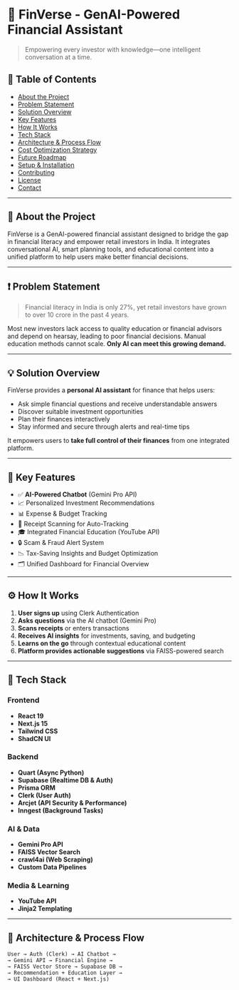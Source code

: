 # 🧠 FinVerse - GenAI-Powered Financial Assistant

> Empowering every investor with knowledge—one intelligent conversation at a time.

## 📌 Table of Contents

- [About the Project](#about-the-project)
- [Problem Statement](#problem-statement)
- [Solution Overview](#solution-overview)
- [Key Features](#key-features)
- [How It Works](#how-it-works)
- [Tech Stack](#tech-stack)
- [Architecture & Process Flow](#architecture--process-flow)
- [Cost Optimization Strategy](#cost-optimization-strategy)
- [Future Roadmap](#future-roadmap)
- [Setup & Installation](#setup--installation)
- [Contributing](#contributing)
- [License](#license)
- [Contact](#contact)

---

## 📖 About the Project

FinVerse is a GenAI-powered financial assistant designed to bridge the gap in financial literacy and empower retail investors in India. It integrates conversational AI, smart planning tools, and educational content into a unified platform to help users make better financial decisions.

---

## ❗ Problem Statement

> Financial literacy in India is only 27%, yet retail investors have grown to over 10 crore in the past 4 years.

Most new investors lack access to quality education or financial advisors and depend on hearsay, leading to poor financial decisions. Manual education methods cannot scale. **Only AI can meet this growing demand.**

---

## 💡 Solution Overview

FinVerse provides a **personal AI assistant** for finance that helps users:

- Ask simple financial questions and receive understandable answers
- Discover suitable investment opportunities
- Plan their finances interactively
- Stay informed and secure through alerts and real-time tips

It empowers users to **take full control of their finances** from one integrated platform.

---

## 🌟 Key Features

- ✅ **AI-Powered Chatbot** (Gemini Pro API)
- 📈 Personalized Investment Recommendations
- 📊 Expense & Budget Tracking
- 🧾 Receipt Scanning for Auto-Tracking
- 🎓 Integrated Financial Education (YouTube API)
- 🔒 Scam & Fraud Alert System
- 📉 Tax-Saving Insights and Budget Optimization
- 🗂️ Unified Dashboard for Financial Overview

---

## ⚙️ How It Works

1. **User signs up** using Clerk Authentication
2. **Asks questions** via the AI chatbot (Gemini Pro)
3. **Scans receipts** or enters transactions
4. **Receives AI insights** for investments, saving, and budgeting
5. **Learns on the go** through contextual educational content
6. **Platform provides actionable suggestions** via FAISS-powered search

---

## 🧪 Tech Stack

### Frontend
- **React 19**  
- **Next.js 15**  
- **Tailwind CSS**  
- **ShadCN UI**  

### Backend
- **Quart (Async Python)**
- **Supabase (Realtime DB & Auth)**
- **Prisma ORM**
- **Clerk (User Auth)**
- **Arcjet (API Security & Performance)**
- **Inngest (Background Tasks)**

### AI & Data
- **Gemini Pro API**
- **FAISS Vector Search**
- **crawl4ai (Web Scraping)**
- **Custom Data Pipelines**

### Media & Learning
- **YouTube API**
- **Jinja2 Templating**

---

## 🧭 Architecture & Process Flow

```text
User → Auth (Clerk) → AI Chatbot → 
→ Gemini API → Financial Engine →
→ FAISS Vector Store → Supabase DB →
→ Recommendation + Education Layer →
→ UI Dashboard (React + Next.js)
